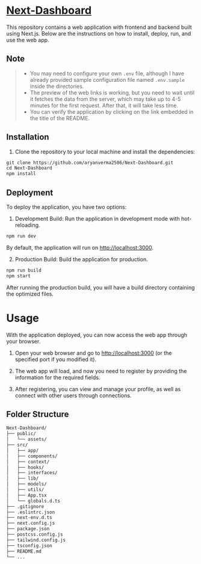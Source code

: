 # [Next-Dashboard](https://next-dashboard.web.app/)

This repository contains a web application with frontend and backend built using Next.js. Below are the instructions on how to install, deploy, run, and use the web app.

## Note

> * You may need to configure your own `.env` file, although I have already provided sample configuration file named `.env.sample` inside the directories.
> * The preview of the web links is working, but you need to wait until it fetches the data from the server, which may take up to 4-5 minutes for the first request. After that, it will take less time.
> * You can verify the application by clicking on the link embedded in the title of the README.

## Installation

1. Clone the repository to your local machine and install the dependencies:

```markdown
git clone https://github.com/aryanverma2506/Next-Dashboard.git
cd Next-Dashboard
npm install
```

## Deployment

To deploy the application, you have two options:

1. Development Build: Run the application in development mode with hot-reloading.

```markdown
npm run dev
```

By default, the application will run on [http://localhost:3000](http://localhost:3000).

2. Production Build: Build the application for production.

```markdown
npm run build
npm start
```

After running the production build, you will have a build directory containing the optimized files.

# Usage

With the application deployed, you can now access the web app through your browser.

1. Open your web browser and go to [http://localhost:3000](http://localhost:3000) (or the specified port if you modified it).

2. The web app will load, and now you need to register by providing the information for the required fields.

3. After registering, you can view and manage your profile, as well as connect with other users through connections.

## Folder Structure

```markdown
Next-Dashboard/
├── public/
│   └── assets/
├── src/
│   ├── app/
│   ├── components/
│   ├── context/
│   ├── hooks/
│   ├── interfaces/
│   ├── lib/
│   ├── models/
│   ├── utils/
│   ├── App.tsx
│   └── globals.d.ts
├── .gitignore
├── .eslintrc.json
├── next-env.d.ts
├── next.config.js
├── package.json
├── postcss.config.js
├── tailwind.config.js
├── tsconfig.json
├── README.md
└── ...
```